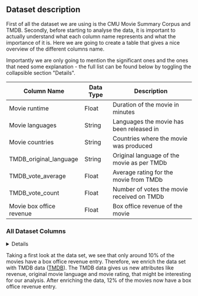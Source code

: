 ## Dataset description
First of all the dataset we are using is the 
CMU Movie Summary Corpus and TMDB.
Secondly, before starting to analyse the data, it is important to actually understand what each column name represents and what the importance of it is. Here we are going to create a table that gives a nice overview of the different columns name.

Importantly we are only going to mention the significant ones and the ones that need some explanation - the full list can be found below by toggling the collapsible section "Details".

| Column Name                                  | Data Type | Description                                        |
|----------------------------------------------|-----------|----------------------------------------------------|
| Movie runtime                                | Float     | Duration of the movie in minutes                   |
| Movie languages                              | String    | Languages the movie has been released in           |
| Movie countries                              | String    | Countries where the movie was produced             |
| TMDB_original_language                       | String    | Original language of the movie as per TMDb         |
| TMDB_vote_average                            | Float     | Average rating for the movie from TMDb             |
| TMDB_vote_count                              | Float     | Number of votes the movie received on TMDb         |
| Movie box office revenue                     | Float     | Box office revenue of the movie                    |

### All Dataset Columns
<details markdown="1">

| Column Name                                  | Data Type | Description                                        |
|----------------------------------------------|-----------|----------------------------------------------------|
| Wikipedia Movie ID                           | Integer   | Wikipedia's unique identifier for the movie        |
| Freebase Movie ID                            | String    | Freebase's unique identifier for the movie         |
| Movie release date                           | String    | The release date of the movie                      |
| Movie runtime                                | Float     | Duration of the movie in minutes                   |
| Movie languages                              | String    | Languages the movie has been released in           |
| Movie countries                              | String    | Countries where the movie was produced             |
| Movie genres                                 | String    | Genres associated with the movie                   |
| TMDB_id                                      | Float     | The Movie Database (TMDb) unique identifier        |
| TMDB_original_language                       | String    | Original language of the movie as per TMDb         |
| TMDB_original_title                          | String    | Original title of the movie as per TMDb            |
| TMDB_overview                                | String    | Overview or summary of the movie as per TMDb       |
| TMDB_popularity                              | Float     | Popularity score of the movie as per TMDb          |
| TMDB_release_date                            | String    | Release date of the movie as per TMDb              |
| TMDB_title                                   | String    | Title of the movie as per TMDb                     |
| TMDB_vote_average                            | Float     | Average rating for the movie from TMDb             |
| TMDB_vote_count                              | Float     | Number of votes the movie received on TMDb         |
| TMDB_runtime                                 | Float     | Runtime of the movie as per TMDb                   |
| TMDB_budget                                  | Float     | Budget of the movie as per TMDb                    |
| TMDB_IMDB_id                                 | String    | IMDb's unique identifier for the movie             |
| TMDB_genres                                  | String    | Genres of the movie according to TMDb              |
| Movie box office revenue                     | Float     | Box office revenue of the movie                    |
| Movie release year                           | Float     | Year of the movie's release                        |
| log Movie box office revenue                 | Float     | Logarithm of the movie's box office revenue        |
| log TMDB_vote_count                          | Float     | Logarithm of the number of TMDb votes              |
| Male_actor_percentage                        | Float     | Percentage of male actors in the movie             |
| Mean_actor_age_at_movie_release              | Float     | Average age of actors at the time of movie release |
| balanced Movie box office revenue            | Float     | Balanced box office revenue of the movie           |
| log balanced Movie box office revenue        | Float     | Logarithm of balanced box office revenue           |



</details>


Taking a first look at the data set, we see that only around 10% of the movies have a box office revenue entry. Therefore, we enrich the data set with TMDB data  ([TMDB](https://www.themoviedb.org)). The TMDB data gives us new attributes like revenue, original movie language and movie rating, that might be interesting for our analysis. After enriching the data, 12% of the movies now have a box office revenue entry.

